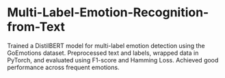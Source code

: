 # Multi-Label-Emotion-Recognition-from-Text
Trained a DistilBERT model for multi-label emotion detection using the GoEmotions dataset. Preprocessed text and labels, wrapped data in PyTorch, and evaluated using F1-score and Hamming Loss. Achieved good performance across frequent emotions.
